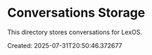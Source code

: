 # Conversations Storage

This directory stores conversations for LexOS.

Created: 2025-07-31T20:50:46.372677